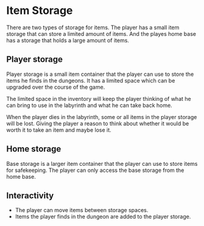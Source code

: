 # Item Storage

There are two types of storage for items. The player has a small item storage that can store a limited amount of items. And the playes home base has a storage that holds a large amount of items.

## Player storage

Player storage is a small item container that the player can use to store the items he finds in the dungeons. It has a limited space which can be upgraded over the course of the game.

The limited space in the inventory will keep the player thinking of what he can bring to use in the labyrinth and what he can take back home.

When the player dies in the labyrinth, some or all items in the player storage will be lost. Giving the player a reason to think about whether it would be worth it to take an item and maybe lose it.

## Home storage

Base storage is a larger item container that the player can use to store items for safekeeping. The player can only access the base storage from the home base.

## Interactivity

- The player can move items between storage spaces.
- Items the player finds in the dungeon are added to the player storage.